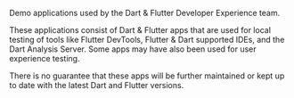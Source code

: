 Demo applications used by the Dart & Flutter Developer Experience team.

These applications consist of Dart & Flutter apps that are used for local
testing of tools like Flutter DevTools, Flutter & Dart supported IDEs, and the
Dart Analysis Server. Some apps may have also been used for user experience
testing.

There is no guarantee that these apps will be further maintained or kept up to
date with the latest Dart and Flutter versions.